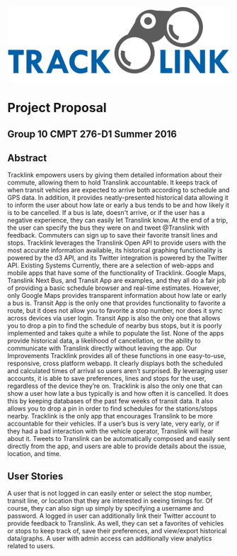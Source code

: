![Logo](./images/logo.png)
# Project Proposal
Group 10
CMPT 276-D1
Summer 2016
---
## Abstract
Tracklink empowers users by giving them detailed information about their commute, allowing them to hold Translink accountable. It keeps track of when transit vehicles are expected to arrive both according to schedule and GPS data. In addition, it provides neatly-presented historical data allowing it to inform the user about how late or early a bus tends to be and how likely it is to be cancelled. If a bus is late, doesn't arrive, or if the user has a negative experience, they can easily let Translink know. At the end of a trip, the user can specify the bus they were on and tweet @Translink with feedback. Commuters can sign up to save their favorite transit lines and stops. Tracklink leverages the Translink Open API to provide users with the most accurate information available, its historical graphing functionality is powered by the d3 API, and its Twitter integration is powered by the Twitter API.
Existing Systems
Currently, there are a selection of web-apps and mobile apps that have some of the functionality of Tracklink. Google Maps, Translink Next Bus, and Transit App are examples, and they all do a fair job of providing a basic schedule browser and real-time estimates. However, only Google Maps provides transparent information about how late or early a bus is. Transit App is the only one that provides functionality to favorite a route, but it does not allow you to favorite a stop number, nor does it sync across devices via user login. Transit App is also the only one that allows you to drop a pin to find the schedule of nearby bus stops, but it is poorly implemented and takes quite a while to populate the list. None of the apps provide historical data, a likelihood of cancellation, or the ability to communicate with Translink directly without leaving the app.
Our Improvements
Tracklink provides all of these functions in one easy-to-use, responsive, cross platform webapp. It clearly displays both the scheduled and calculated times of arrival so users aren’t surprised. By leveraging user accounts, it is able to save preferences, lines and stops for the user, regardless of the device they’re on. Tracklink is also the only one that can show a user how late a bus typically is and how often it is cancelled.  It does this by keeping databases of the past few weeks of transit data. It also allows you to drop a pin in order to find schedules for the stations/stops nearby. Tracklink is the only app that encourages Translink to be more accountable for their vehicles. If a user’s bus is very late, very early, or if they had a bad interaction with the vehicle operator, Translink will hear about it. Tweets to Translink can be automatically composed and easily sent directly from the app, and users are able to provide details about the issue, location, and time.
## User Stories
A user that is not logged in can easily enter or select the stop number, transit line, or location that they are interested in seeing timings for. Of course, they can also sign up simply by specifying a username and password. 
A logged in user can additionally link their Twitter account to provide feedback to Translink. As well, they can set a favorites of vehicles or stops to keep track of, save their preferences, and view/export historical data/graphs. 
A user with admin access can additionally view analytics related to users.

